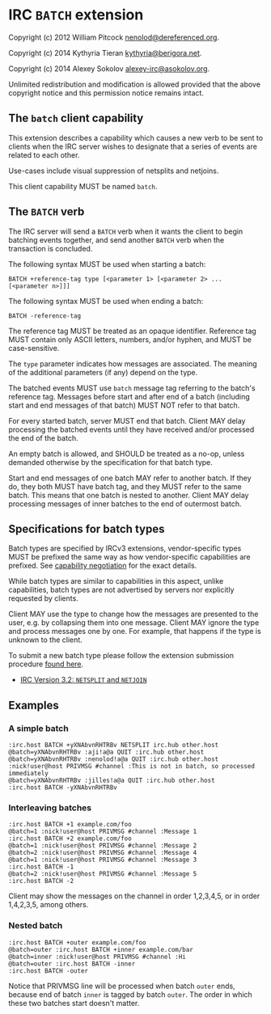 # IRC `BATCH` extension

Copyright (c) 2012 William Pitcock <nenolod@dereferenced.org>.

Copyright (c) 2014 Kythyria Tieran <kythyria@berigora.net>.

Copyright (c) 2014 Alexey Sokolov <alexey-irc@asokolov.org>.

Unlimited redistribution and modification is allowed provided that the above
copyright notice and this permission notice remains intact.

## The `batch` client capability

This extension describes a capability which causes a new verb to be sent to
clients when the IRC server wishes to designate that a series of events are
related to each other.

Use-cases include visual suppression of netsplits and netjoins. 

This client capability MUST be named `batch`.

## The `BATCH` verb

The IRC server will send a `BATCH` verb when it wants the client to begin
batching events together, and send another `BATCH` verb when the transaction
is concluded.

The following syntax MUST be used when starting a batch:

	BATCH +reference-tag type [<parameter 1> [<parameter 2> ... [<parameter n>]]]

The following syntax MUST be used when ending a batch:

	BATCH -reference-tag

The reference tag MUST be treated as an opaque identifier.
Reference tag MUST contain only ASCII letters, numbers, and/or hyphen, and MUST be case-sensitive.

The `type` parameter indicates how messages are associated.
The meaning of the additional parameters (if any) depend on the type.

The batched events MUST use `batch` message tag referring to the batch's reference tag.
Messages before start and after end of a batch (including start and end messages of that batch) MUST NOT refer to that batch.

For every started batch, server MUST end that batch.
Client MAY delay processing the batched events until they have received and/or processed the end of the batch.

An empty batch is allowed, and SHOULD be treated as a no-op, unless demanded otherwise
by the specification for that batch type.

Start and end messages of one batch MAY refer to another batch.
If they do, they both MUST have batch tag, and they MUST refer to the same batch.
This means that one batch is nested to another.
Client MAY delay processing messages of inner batches to the end of outermost batch.

## Specifications for batch types

Batch types are specified by IRCv3 extensions, vendor-specific types MUST be
prefixed the same way as how vendor-specific capabilities are prefixed.
See [capability negotiation](/specification/capability-negotiation-3.1) for the
exact details.

While batch types are similar to capabilities in this aspect, unlike
capabilities, batch types are not advertised by servers nor explicitly
requested by clients.

Client MAY use the type to change how the messages are presented to the user,
e.g. by collapsing them into one message.
Client MAY ignore the type and process messages one by one.
For example, that happens if the type is unknown to the client.

To submit a new batch type please follow the extension submission procedure
[found here](/index).

 * [IRC Version 3.2: `NETSPLIT` and `NETJOIN`](/extensions/batch/netsplit)

## Examples

### A simple batch

	:irc.host BATCH +yXNAbvnRHTRBv NETSPLIT irc.hub other.host
	@batch=yXNAbvnRHTRBv :aji!a@a QUIT :irc.hub other.host
	@batch=yXNAbvnRHTRBv :nenolod!a@a QUIT :irc.hub other.host
	:nick!user@host PRIVMSG #channel :This is not in batch, so processed immediately
	@batch=yXNAbvnRHTRBv :jilles!a@a QUIT :irc.hub other.host
	:irc.host BATCH -yXNAbvnRHTRBv

### Interleaving batches

	:irc.host BATCH +1 example.com/foo
	@batch=1 :nick!user@host PRIVMSG #channel :Message 1
	:irc.host BATCH +2 example.com/foo
	@batch=1 :nick!user@host PRIVMSG #channel :Message 2
	@batch=2 :nick!user@host PRIVMSG #channel :Message 4
	@batch=1 :nick!user@host PRIVMSG #channel :Message 3
	:irc.host BATCH -1
	@batch=2 :nick!user@host PRIVMSG #channel :Message 5
	:irc.host BATCH -2

Client may show the messages on the channel in order 1,2,3,4,5, or in order 1,4,2,3,5, among others.

### Nested batch

	:irc.host BATCH +outer example.com/foo
	@batch=outer :irc.host BATCH +inner example.com/bar
	@batch=inner :nick!user@host PRIVMSG #channel :Hi
	@batch=outer :irc.host BATCH -inner
	:irc.host BATCH -outer

Notice that PRIVMSG line will be processed when batch `outer` ends,
because end of batch `inner` is tagged by batch `outer`.
The order in which these two batches start doesn't matter.

